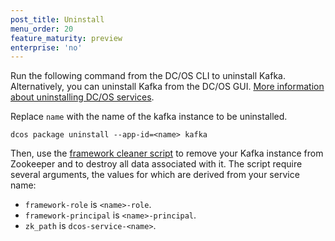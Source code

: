 ```yaml
---
post_title: Uninstall
menu_order: 20
feature_maturity: preview
enterprise: 'no'
---
```











Run the following command from the DC/OS CLI to uninstall Kafka. Alternatively, you can uninstall Kafka from the DC/OS GUI. [More information about uninstalling DC/OS services](https://docs.mesosphere.com/1.9/usage/managing-services/uninstall/).

Replace `name` with the name of the kafka instance to be uninstalled.

    dcos package uninstall --app-id=<name> kafka
    
Then, use the [framework cleaner script](https://docs.mesosphere.com/1.9/deploying-services/uninstall/#framework-cleaner) to remove your Kafka instance from Zookeeper and to destroy all data associated with it. The script require several arguments, the values for which are derived from your service name:

*   `framework-role` is `<name>-role`.
*   `framework-principal` is `<name>-principal`.
*   `zk_path` is `dcos-service-<name>`.
